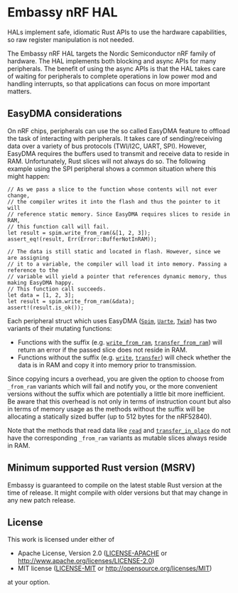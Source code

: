 # Embassy nRF HAL

HALs implement safe, idiomatic Rust APIs to use the hardware capabilities, so raw register manipulation is not needed.

The Embassy nRF HAL targets the Nordic Semiconductor nRF family of hardware. The HAL implements both blocking and async APIs
for many peripherals. The benefit of using the async APIs is that the HAL takes care of waiting for peripherals to
complete operations in low power mod and handling interrupts, so that applications can focus on more important matters.

## EasyDMA considerations

On nRF chips, peripherals can use the so called EasyDMA feature to offload the task of interacting
with peripherals. It takes care of sending/receiving data over a variety of bus protocols (TWI/I2C, UART, SPI).
However, EasyDMA requires the buffers used to transmit and receive data to reside in RAM. Unfortunately, Rust
slices will not always do so. The following example using the SPI peripheral shows a common situation where this might happen:

```rust,ignore
// As we pass a slice to the function whose contents will not ever change,
// the compiler writes it into the flash and thus the pointer to it will
// reference static memory. Since EasyDMA requires slices to reside in RAM,
// this function call will fail.
let result = spim.write_from_ram(&[1, 2, 3]);
assert_eq!(result, Err(Error::BufferNotInRAM));

// The data is still static and located in flash. However, since we are assigning
// it to a variable, the compiler will load it into memory. Passing a reference to the
// variable will yield a pointer that references dynamic memory, thus making EasyDMA happy.
// This function call succeeds.
let data = [1, 2, 3];
let result = spim.write_from_ram(&data);
assert!(result.is_ok());
```

Each peripheral struct which uses EasyDMA ([`Spim`](spim::Spim), [`Uarte`](uarte::Uarte), [`Twim`](twim::Twim)) has two variants of their mutating functions:
- Functions with the suffix (e.g. [`write_from_ram`](spim::Spim::write_from_ram), [`transfer_from_ram`](spim::Spim::transfer_from_ram)) will return an error if the passed slice does not reside in RAM.
- Functions without the suffix (e.g. [`write`](spim::Spim::write), [`transfer`](spim::Spim::transfer)) will check whether the data is in RAM and copy it into memory prior to transmission.

Since copying incurs a overhead, you are given the option to choose from `_from_ram` variants which will
fail and notify you, or the more convenient versions without the suffix which are potentially a little bit
more inefficient. Be aware that this overhead is not only in terms of instruction count but also in terms of memory usage
as the methods without the suffix will be allocating a statically sized buffer (up to 512 bytes for the nRF52840).

Note that the methods that read data like [`read`](spim::Spim::read) and [`transfer_in_place`](spim::Spim::transfer_in_place) do not have the corresponding `_from_ram` variants as
mutable slices always reside in RAM.

## Minimum supported Rust version (MSRV)

Embassy is guaranteed to compile on the latest stable Rust version at the time of release. It might compile with older versions but that may change in any new patch release.

## License

This work is licensed under either of

- Apache License, Version 2.0 ([LICENSE-APACHE](LICENSE-APACHE) or
  <http://www.apache.org/licenses/LICENSE-2.0>)
- MIT license ([LICENSE-MIT](LICENSE-MIT) or <http://opensource.org/licenses/MIT>)

at your option.

